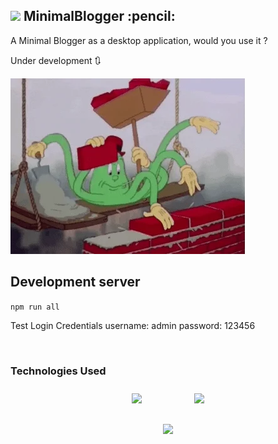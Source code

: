 <!-- ![minBlogger logo](src/assets/minBlogger-grey.ico) -->
<h2> <img src="src/assets/minBlogger-grey.ico" width="48">  MinimalBlogger :pencil: </h2>
<!-- <img src="src/assets/minBlogger-logo.svg" style="margin:10px 40px;" height="80"> -->


 A Minimal Blogger as a desktop application, would you use it ?

Under development 🔃

![under development](src/assets/giphy.gif)

## Development server
`
npm run all
`
<br>

Test Login Credentials
username: admin
password: 123456

<br>

### Technologies Used


<div align="center">


<img src="https://nodejs.org/static/images/logos/nodejs-new-pantone-black.svg" style="margin:10px 40px;" height="80">

<img src="https://angular.io/assets/images/logos/angular/angular.png" style="margin:10px 40px" height="80">

</div>
<div align="center">

<img src="https://electronjs.org/images/electron-logo.svg" style="margin:20px 40px" height="60">
</div>
